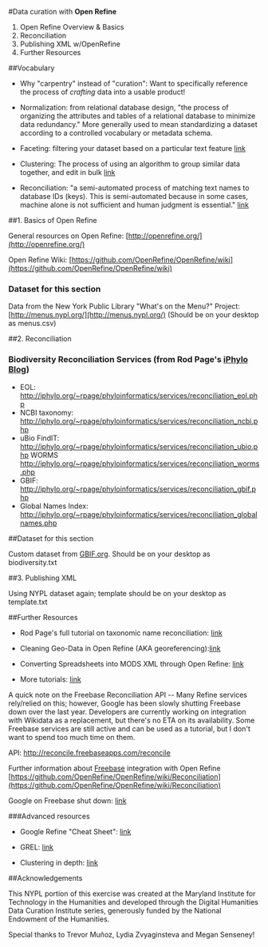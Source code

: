 #Data curation with **Open Refine**

1. Open Refine Overview & Basics
2. Reconciliation
3. Publishing XML w/OpenRefine
4. Further Resources

##Vocabulary

- Why "carpentry" instead of "curation": Want to specifically reference the process of _crafting_ data into a usable product!

- Normalization: from relational database design, "the process of organizing the attributes and tables of a relational database to minimize data redundancy."  More generally used to mean standardizing a dataset according to a controlled vocabulary or metadata schema.

- Faceting: filtering your dataset based on a particular text feature [link](https://github.com/OpenRefine/OpenRefine/wiki/Faceting)

- Clustering: The process of using an algorithm to group similar data together, and edit in bulk [link](https://github.com/OpenRefine/OpenRefine/wiki/Clustering)

- Reconciliation: "a semi-automated process of matching text names to database IDs (keys). This is semi-automated because in some cases, machine alone is not sufficient and human judgment is essential." [link](https://github.com/OpenRefine/OpenRefine/wiki/Reconciliation)


##1. Basics of Open Refine

General resources on Open Refine: [http://openrefine.org/](http://openrefine.org/)

Open Refine Wiki: [https://github.com/OpenRefine/OpenRefine/wiki](https://github.com/OpenRefine/OpenRefine/wiki)

### Dataset for this section

Data from the New York Public Library "What's on the Menu?" Project: [http://menus.nypl.org/](http://menus.nypl.org/) (Should be on your desktop as menus.csv)

##2. Reconciliation

### Biodiversity Reconciliation Services (from Rod Page's [iPhylo Blog](iphylo.blogspot.com/2012/02/using-google-refine-and-taxonomic.html))

- EOL: http://iphylo.org/~rpage/phyloinformatics/services/reconciliation_eol.php
- NCBI taxonomy: http://iphylo.org/~rpage/phyloinformatics/services/reconciliation_ncbi.php
- uBio FindIT: http://iphylo.org/~rpage/phyloinformatics/services/reconciliation_ubio.php
WORMS http://iphylo.org/~rpage/phyloinformatics/services/reconciliation_worms.php
- GBIF: http://iphylo.org/~rpage/phyloinformatics/services/reconciliation_gbif.php
- Global Names Index: http://iphylo.org/~rpage/phyloinformatics/services/reconciliation_globalnames.php

##Dataset for this section 

Custom dataset from [GBIF.org](http://www.gbif.org/).  Should be on your desktop as biodiversity.txt

##3. Publishing XML

Using NYPL dataset again; template should be on your desktop as template.txt

##Further Resources

- Rod Page's full tutorial on taxonomic name reconciliation: [link](http://iphylo.blogspot.com/2012/02/using-google-refine-and-taxonomic.html)

- Cleaning Geo-Data in Open Refine (AKA georeferencing):[link](http://ahmadassaf.com/blog/data-analysis/cleaning-geo-data-open-refine/)

- Converting Spreadsheets into MODS XML through Open Refine: [link](https://www.utsc.utoronto.ca/digitalscholarship/content/blogs/converting-spreadsheets-modsxml-using-open-refine)

- More tutorials: [link](https://github.com/OpenRefine/OpenRefine/wiki/External-Resources)

A quick note on the Freebase Reconciliation API -- Many Refine services rely/relied on this; however, Google has been slowly shutting Freebase down over the last year.  Developers are currently working on integration with Wikidata as a replacement, but there's no ETA on its availability.  Some Freebase services are still active and can be used as a tutorial, but I don't want to spend too much time on them.

API: http://reconcile.freebaseapps.com/reconcile

Further information about [Freebase](www.freebase.org) integration with Open Refine [https://github.com/OpenRefine/OpenRefine/wiki/Reconciliation](https://github.com/OpenRefine/OpenRefine/wiki/Reconciliation)

Google on Freebase shut down: [link](https://plus.google.com/109936836907132434202/posts/bu3z2wVqcQc)


###Advanced resources

- Google Refine "Cheat Sheet": [link](http://arcadiafalcone.net/GoogleRefineCheatSheets.pdf)

- GREL: [link](https://github.com/OpenRefine/OpenRefine/wiki/Variables)

- Clustering in depth: [link](https://github.com/OpenRefine/OpenRefine/wiki/Clustering-In-Depth)

##Acknowledgements

This NYPL portion of this exercise was created at the Maryland Institute for Technology in the Humanities and developed through the Digital Humanities Data Curation Institute series, generously funded by the National Endowment of the Humanities.  

Special thanks to Trevor Muñoz, Lydia Zvyaginsteva and Megan Senseney!


